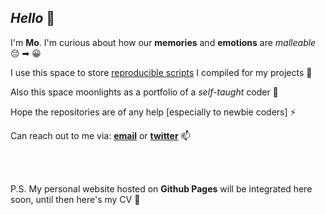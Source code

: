 ## ***Hello*** 👻

I'm **Mo**. I'm curious about how our **memories** and **emotions** are *malleable* 😔 ➡ 😀

I use this space to store <ins>reproducible scripts</ins> I compiled for my projects 🔭

Also this space moonlights as a portfolio of a *self-taught* coder 🤖

Hope the repositories are of any help [especially to newbie coders] ⚡

Can reach out to me via: [**email**](mailto:mohith96@connect.hku.hk?subject=[GitHub]%20Source%20Han%20Sans) or [**twitter**](https://twitter.com/MohithMVarma) 📫

<br/>
<br/>


P.S. My personal website hosted on **Github Pages** will be integrated here soon, until then here's my CV 🐣


<!--
**movivi/movivi** is a ✨ _special_ ✨ repository because its `README.md` (this file) appears on your GitHub profile.

Here are some ideas to get you started:

- 🔭 I’m currently working on ...
- 🌱 I’m currently learning ...
- 👯 I’m looking to collaborate on ...
- 🤔 I’m looking for help with ...
- 💬 Ask me about ...
- 📫 How to reach me: ...
- 😄 Pronouns: ...
- ⚡ Fun fact: ...
-->
